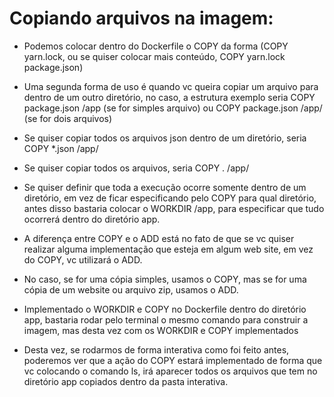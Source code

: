 # Copiando arquivos na imagem:
- Podemos colocar dentro do Dockerfile o COPY da forma (COPY yarn.lock, ou se quiser colocar mais conteúdo, COPY yarn.lock package.json)

- Uma segunda forma de uso é quando vc queira copiar um arquivo para dentro de um outro diretório, no caso, a estrutura exemplo seria COPY package.json /app (se for simples arquivo) ou COPY package.json /app/ (se for dois arquivos)

- Se quiser copiar todos os arquivos json dentro de um diretório, seria COPY *.json /app/

- Se quiser copiar todos os arquivos, seria COPY . /app/

- Se quiser definir que toda a execução ocorre somente dentro de um diretório, em vez de ficar especificando pelo COPY para qual diretório, antes disso bastaria colocar o WORKDIR /app, para especificar que tudo ocorrerá dentro do diretório app.

- A diferença entre COPY e o ADD está no fato de que se vc quiser realizar alguma implementação que esteja em algum web site, em vez do COPY, vc utilizará o ADD.

- No caso, se for uma cópia simples, usamos o COPY, mas se for uma cópia de um website ou arquivo zip, usamos o ADD.

- Implementado o WORKDIR e COPY no Dockerfile dentro do diretório app, bastaria rodar pelo terminal o mesmo comando para construir a imagem, mas desta vez com os WORKDIR e COPY implementados

- Desta vez, se rodarmos de forma interativa como foi feito antes, poderemos ver que a ação do COPY estará implementado de forma que vc colocando o comando ls, irá aparecer todos os arquivos que tem no diretório app copiados dentro da pasta interativa.